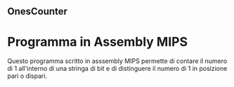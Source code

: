 ## OnesCounter
# Programma in Assembly MIPS
Questo programma scritto in asssembly MIPS permette di contare il numero di 1 all'interno di una stringa di bit e di distinguere il numero di 1 in posizione pari o dispari.
